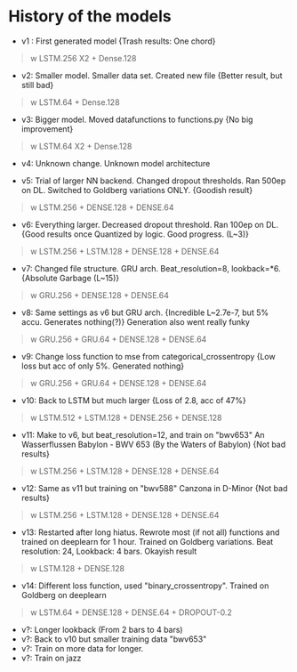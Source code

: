 # History of the models

- v1 : First generated model {Trash results: One chord}
> w LSTM.256 X2 + Dense.128 
 
 - v2: Smaller model. Smaller data set. Created new file {Better result, but still bad}
 > w LSTM.64 + Dense.128

- v3: Bigger model. Moved datafunctions to functions.py {No big improvement}
> w LSTM.64 X2 + Dense.128

- v4: Unknown change. Unknown model architecture

- v5: Trial of larger NN backend. Changed dropout thresholds. Ran 500ep on DL. Switched to Goldberg variations ONLY. {Goodish result}
>w LSTM.256 + DENSE.128 + DENSE.64

- v6: Everything larger. Decreased dropout threshold. Ran 100ep on DL. {Good results once Quantized by logic. Good progress. (L~3)}
>w LSTM.256 + LSTM.128 + DENSE.128 + DENSE.64

- v7: Changed file structure. GRU arch. Beat_resolution=8, lookback=*6. {Absolute Garbage (L~15)}
>w GRU.256 + DENSE.128 + DENSE.64

- v8: Same settings as v6 but GRU arch. {Incredible L~2.7e-7, but 5% accu. Generates nothing(?)}
Generation also went really funky
>w GRU.256 + GRU.64 + DENSE.128 + DENSE.64

- v9: Change loss function to mse from categorical_crossentropy {Low loss but acc of only 5%. Generated nothing}
>w GRU.256 + GRU.64 + DENSE.128 + DENSE.64

- v10: Back to LSTM but much larger {Loss of 2.8, acc of 47%}
>w LSTM.512 + LSTM.128 + DENSE.256 + DENSE.128

- v11: Make to v6, but beat_resolution=12, and train on "bwv653" An Wasserflussen Babylon - BWV 653
(By the Waters of Babylon) {Not bad results}
>w LSTM.256 + LSTM.128 + DENSE.128 + DENSE.64

- v12: Same as v11 but training on "bwv588" Canzona in D-Minor {Not bad results}
>w LSTM.256 + LSTM.128 + DENSE.128 + DENSE.64
 
- v13: Restarted after long hiatus. Rewrote most (if not all) functions and trained on deeplearn for 1 hour. Trained on Goldberg variations. 
Beat resolution: 24, Lookback: 4 bars. Okayish result
>w LSTM.128 + DENSE.128

- v14: Different loss function, used "binary_crossentropy". Trained on Goldberg on deeplearn
>w LSTM.64 + DENSE.128 + DENSE.64 + DROPOUT-0.2

- v?: Longer lookback (From 2 bars to 4 bars)
- v?: Back to v10 but smaller training data "bwv653"
- v?: Train on more data for longer.
- v?: Train on jazz
